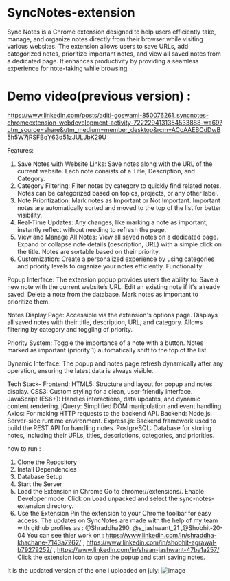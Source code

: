 # SyncNotes-extension
Sync Notes is a Chrome extension designed to help users efficiently take, manage, and organize notes directly from their browser while visiting various websites. The extension allows users to save URLs, add categorized notes, prioritize important notes, and view all saved notes from a dedicated page. It enhances productivity by providing a seamless experience for note-taking while browsing.

# Demo video(previous version) : 
https://www.linkedin.com/posts/aditi-goswami-850076261_syncnotes-chromeextension-webdevelopment-activity-7222294131354533888-wa69?utm_source=share&utm_medium=member_desktop&rcm=ACoAAEBCdDwB5h5W7jRSFBqY63d51zJULJbK29U

Features:
1. Save Notes with Website Links:
Save notes along with the URL of the current website.
Each note consists of a Title, Description, and Category.
2. Category Filtering:
Filter notes by category to quickly find related notes.
Notes can be categorized based on topics, projects, or any other label.
3. Note Prioritization:
Mark notes as Important or Not Important.
Important notes are automatically sorted and moved to the top of the list for better visibility.
4. Real-Time Updates:
Any changes, like marking a note as important, instantly reflect without needing to refresh the page.
5. View and Manage All Notes:
View all saved notes on a dedicated page.
Expand or collapse note details (description, URL) with a simple click on the title.
Notes are sortable based on their priority.
6. Customization:
Create a personalized experience by using categories and priority levels to organize your notes efficiently.
Functionality


Popup Interface:
       The extension popup provides users the ability to:
      Save a new note with the current website’s URL.
      Edit an existing note if it's already saved.
      Delete a note from the database.
      Mark notes as important to prioritize them.

Notes Display Page:
     Accessible via the extension's options page.
     Displays all saved notes with their title, description, URL, and category.
     Allows filtering by category and toggling of priority.

Priority System:
Toggle the importance of a note with a button.
Notes marked as important (priority 1) automatically shift to the top of the list.

Dynamic Interface:
The popup and notes page refresh dynamically after any operation, ensuring the latest data is always visible.

Tech Stack-
Frontend:
HTML5: Structure and layout for popup and notes display.
CSS3: Custom styling for a clean, user-friendly interface.
JavaScript (ES6+): Handles interactions, data updates, and dynamic content rendering.
jQuery: Simplified DOM manipulation and event handling.
Axios: For making HTTP requests to the backend API.
Backend:
Node.js: Server-side runtime environment.
Express.js: Backend framework used to build the REST API for handling notes.
PostgreSQL: Database for storing notes, including their URLs, titles, descriptions, categories, and priorities.

how to run :
  1. Clone the Repository
  2. Install Dependencies
  3. Database Setup
  4. Start the Server
  5. Load the Extension in Chrome
Go to chrome://extensions/.
Enable Developer mode.
Click on Load unpacked and select the sync-notes-extension directory.
   6. Use the Extension
Pin the extension to your Chrome toolbar for easy access.
The updates on SyncNotes are made with the help of my team with github profiles as : @Shraddha290, @s_jashwant_21 ,@Shobhit-20-04
You can see thier work on : https://www.linkedin.com/in/shraddha-khachane-7143a7262/  ,
https://www.linkedin.com/in/shobhit-agrawal-b79279252/   ,
https://www.linkedin.com/in/shaan-jashwant-47ba1a257/
Click the extension icon to open the popup and start saving notes.

It is the updated version of the one i uploaded on july:
![image](https://github.com/user-attachments/assets/d2119fe4-740f-4c02-b83e-b013aa862424)

